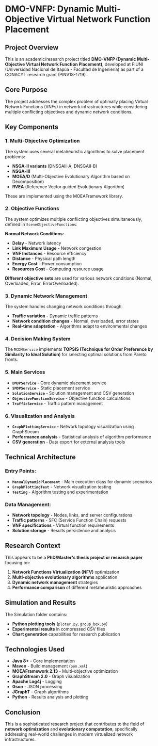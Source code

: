 # DMO-VNFP: Dynamic Multi-Objective Virtual Network Function Placement

## Project Overview

This is an academic/research project titled **DMO-VNFP (Dynamic Multi-Objective Virtual Network Function Placement)**, developed at FIUNI (Universidad Nacional de Itapúa - Facultad de Ingeniería) as part of a CONACYT research grant (PINV18-1719).

## Core Purpose

The project addresses the complex problem of optimally placing Virtual Network Functions (VNFs) in network infrastructures while considering multiple conflicting objectives and dynamic network conditions.

## Key Components

### 1. Multi-Objective Optimization
The system uses several metaheuristic algorithms to solve placement problems:
- **NSGA-II variants** (DNSGAII-A, DNSGAII-B)
- **NSGA-III**
- **MOEA/D** (Multi-Objective Evolutionary Algorithm based on Decomposition)
- **RVEA** (Reference Vector guided Evolutionary Algorithm)

These are implemented using the MOEAFramework library.

### 2. Objective Functions
The system optimizes multiple conflicting objectives simultaneously, defined in `SceneObjectiveFunctions`:

**Normal Network Conditions:**
- **Delay** - Network latency
- **Link Maximum Usage** - Network congestion
- **VNF Instances** - Resource efficiency
- **Distance** - Physical path length
- **Energy Cost** - Power consumption
- **Resources Cost** - Computing resource usage

**Different objective sets** are used for various network conditions (Normal, Overloaded, Error, ErrorOverloaded).

### 3. Dynamic Network Management
The system handles changing network conditions through:
- **Traffic variation** - Dynamic traffic patterns
- **Network condition changes** - Normal, overloaded, error states
- **Real-time adaptation** - Algorithms adapt to environmental changes

### 4. Decision Making System
The `MCDMService` implements **TOPSIS (Technique for Order Preference by Similarity to Ideal Solution)** for selecting optimal solutions from Pareto fronts.

### 5. Main Services

- **`DMOPService`** - Core dynamic placement service
- **`SMOPService`** - Static placement service
- **`SolutionService`** - Solution management and CSV generation
- **`ObjectiveFunctionService`** - Objective function calculations
- **`TrafficService`** - Traffic pattern management

### 6. Visualization and Analysis
- **`GraphPlottingService`** - Network topology visualization using GraphStream
- **Performance analysis** - Statistical analysis of algorithm performance
- **CSV generation** - Data export for external analysis tools

## Technical Architecture

### Entry Points:
- **`ManualDynamicPlacement`** - Main execution class for dynamic scenarios
- **`GraphPlottingTest`** - Network visualization testing
- **`Testing`** - Algorithm testing and experimentation

### Data Management:
- **Network topology** - Nodes, links, and server configurations
- **Traffic patterns** - SFC (Service Function Chain) requests
- **VNF specifications** - Virtual function requirements
- **Solution storage** - Results persistence and analysis

## Research Context

This appears to be a **PhD/Master's thesis project or research paper** focusing on:

1. **Network Functions Virtualization (NFV)** optimization
2. **Multi-objective evolutionary algorithms** application
3. **Dynamic network management** strategies
4. **Performance comparison** of different metaheuristic approaches

## Simulation and Results

The Simulation folder contains:
- **Python plotting tools** (`ploter.py`, `group_box.py`)
- **Experimental results** in compressed CSV files
- **Chart generation** capabilities for research publication

## Technologies Used

- **Java 8+** - Core implementation
- **Maven** - Build management (`pom.xml`)
- **MOEAFramework 2.13** - Multi-objective optimization
- **GraphStream 2.0** - Graph visualization
- **Apache Log4j** - Logging
- **Gson** - JSON processing
- **JGraphT** - Graph algorithms
- **Python** - Results analysis and plotting

## Conclusion

This is a sophisticated research project that contributes to the field of **network optimization** and **evolutionary computation**, specifically addressing real-world challenges in modern virtualized network infrastructures.
